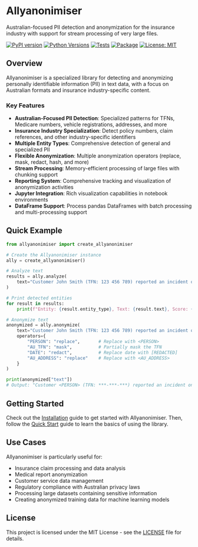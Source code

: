# Allyanonimiser

Australian-focused PII detection and anonymization for the insurance industry with support for stream processing of very large files.

[![PyPI version](https://img.shields.io/badge/pypi-v2.1.0-blue)](https://pypi.org/project/allyanonimiser/2.1.0/)
[![Python Versions](https://img.shields.io/pypi/pyversions/allyanonimiser.svg)](https://pypi.org/project/allyanonimiser/)
[![Tests](https://github.com/srepho/Allyanonimiser/actions/workflows/tests.yml/badge.svg)](https://github.com/srepho/Allyanonimiser/actions/workflows/tests.yml)
[![Package](https://github.com/srepho/Allyanonimiser/actions/workflows/package.yml/badge.svg)](https://github.com/srepho/Allyanonimiser/actions/workflows/package.yml)
[![License: MIT](https://img.shields.io/badge/License-MIT-yellow.svg)](https://opensource.org/licenses/MIT)

## Overview

Allyanonimiser is a specialized library for detecting and anonymizing personally identifiable information (PII) in text data, with a focus on Australian formats and insurance industry-specific content.

### Key Features

- **Australian-Focused PII Detection**: Specialized patterns for TFNs, Medicare numbers, vehicle registrations, addresses, and more
- **Insurance Industry Specialization**: Detect policy numbers, claim references, and other industry-specific identifiers
- **Multiple Entity Types**: Comprehensive detection of general and specialized PII
- **Flexible Anonymization**: Multiple anonymization operators (replace, mask, redact, hash, and more)
- **Stream Processing**: Memory-efficient processing of large files with chunking support
- **Reporting System**: Comprehensive tracking and visualization of anonymization activities
- **Jupyter Integration**: Rich visualization capabilities in notebook environments
- **DataFrame Support**: Process pandas DataFrames with batch processing and multi-processing support

## Quick Example

```python
from allyanonimiser import create_allyanonimiser

# Create the Allyanonimiser instance
ally = create_allyanonimiser()

# Analyze text
results = ally.analyze(
    text="Customer John Smith (TFN: 123 456 789) reported an incident on 15/06/2023 in Sydney NSW 2000."
)

# Print detected entities
for result in results:
    print(f"Entity: {result.entity_type}, Text: {result.text}, Score: {result.score}")

# Anonymize text
anonymized = ally.anonymize(
    text="Customer John Smith (TFN: 123 456 789) reported an incident on 15/06/2023 in Sydney NSW 2000.",
    operators={
        "PERSON": "replace",       # Replace with <PERSON>
        "AU_TFN": "mask",          # Partially mask the TFN
        "DATE": "redact",          # Replace date with [REDACTED]
        "AU_ADDRESS": "replace"    # Replace with <AU_ADDRESS>
    }
)

print(anonymized["text"])
# Output: "Customer <PERSON> (TFN: ***-***-***) reported an incident on [REDACTED] in <AU_ADDRESS>."
```

## Getting Started

Check out the [Installation](getting-started/installation.md) guide to get started with Allyanonimiser. Then, follow the [Quick Start](getting-started/quick-start.md) guide to learn the basics of using the library.

## Use Cases

Allyanonimiser is particularly useful for:

- Insurance claim processing and data analysis
- Medical report anonymization
- Customer service data management
- Regulatory compliance with Australian privacy laws
- Processing large datasets containing sensitive information
- Creating anonymized training data for machine learning models

## License

This project is licensed under the MIT License - see the [LICENSE](https://github.com/srepho/Allyanonimiser/blob/main/LICENSE) file for details.